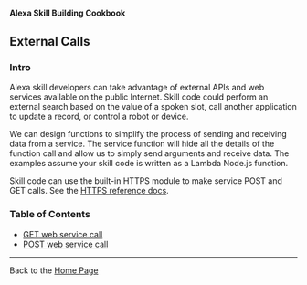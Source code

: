 #### Alexa Skill Building Cookbook
## External Calls <a id="title"></a>

### Intro <a id="intro"></a>
Alexa skill developers can take advantage of external APIs and web services available on the public Internet.
Skill code could perform an external search based on the value of a spoken slot,
call another application to update a record, or control a robot or device.


We can design functions to simplify the process of sending and receiving data from a service.
The service function will hide all the details of the function call and allow us to simply send arguments and receive data.
The examples assume your skill code is written as a Lambda Node.js function.

Skill code can use the built-in HTTPS module to make service POST and GET calls.
See the [HTTPS reference docs](https://nodejs.org/api/https.html).


### Table of Contents
+ [GET web service call](httpsGet#title)
+ [POST web service call](httpsPost#title)


<hr />

Back to the [Home Page](../README.md#title)
